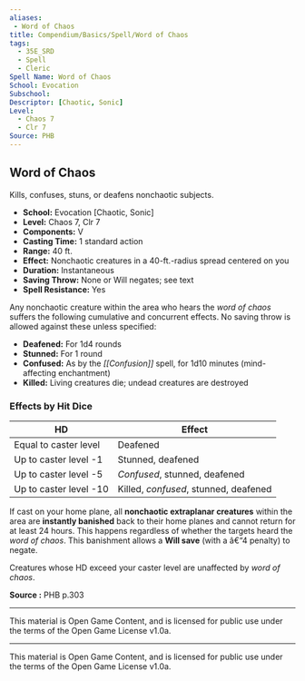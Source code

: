 ```yaml
---
aliases:
 - Word of Chaos
title: Compendium/Basics/Spell/Word of Chaos
tags:  
  - 35E_SRD  
  - Spell  
  - Cleric  
Spell Name: Word of Chaos
School: Evocation
Subschool: 
Descriptor: [Chaotic, Sonic]
Level:  
  - Chaos 7  
  - Clr 7  
Source: PHB
---
```


## Word of Chaos

Kills, confuses, stuns, or deafens nonchaotic subjects.

- **School:** Evocation [Chaotic, Sonic]  
- **Level:** Chaos 7, Clr 7  
- **Components:** V  
- **Casting Time:** 1 standard action  
- **Range:** 40 ft.  
- **Effect:** Nonchaotic creatures in a 40-ft.-radius spread centered on you  
- **Duration:** Instantaneous  
- **Saving Throw:** None or Will negates; see text  
- **Spell Resistance:** Yes  

Any nonchaotic creature within the area who hears the *word of chaos* suffers the following cumulative and concurrent effects. No saving throw is allowed against these unless specified:

- **Deafened:** For 1d4 rounds  
- **Stunned:** For 1 round  
- **Confused:** As by the *[[Confusion]]* spell, for 1d10 minutes (mind-affecting enchantment)  
- **Killed:** Living creatures die; undead creatures are destroyed  

### Effects by Hit Dice

| HD                            | Effect                                |
|------------------------------|----------------------------------------|
| Equal to caster level        | Deafened                               |
| Up to caster level -1        | Stunned, deafened                      |
| Up to caster level -5        | *Confused*, stunned, deafened          |
| Up to caster level -10       | Killed, *confused*, stunned, deafened  |

If cast on your home plane, all **nonchaotic extraplanar creatures** within the area are **instantly banished** back to their home planes and cannot return for at least 24 hours. This happens regardless of whether the targets heard the *word of chaos*. This banishment allows a **Will save** (with a â€“4 penalty) to negate.

Creatures whose HD exceed your caster level are unaffected by *word of chaos*.


**Source :** PHB p.303

---

This material is Open Game Content, and is licensed for public use under  
the terms of the Open Game License v1.0a.

---

This material is Open Game Content, and is licensed for public use under the terms of the Open Game License v1.0a.
